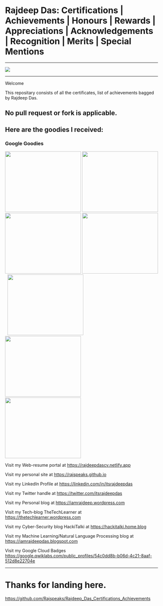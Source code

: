 # Rajdeep Das: Certifications | Achievements | Honours | Rewards | Appreciations | Acknowledgements | Recognition | Merits | Special Mentions

--------------------------------------------------------------------------------------------------------------------------------------------------------------------
<img src="https://github.com/Rajspeaks/Rajdeep_Das_Certifications_Achievements/blob/main/Header-Certification.jpg"> 

-------------------------------------------------------------------------------------------------------------------------------------------------------------------

Welcome

This repositary consists of all the certificates, list of achievements bagged by Rajdeep Das.

No pull request or fork is applicable. 
------------------------------------------------------------------------

<h2> Here are the goodies I received: </h2>

<h3>Google Goodies</h3>


<img src="https://github.com/Rajspeaks/Rajdeep_Das_Certifications_Achievements/blob/main/Google%20Certifications/132203060_1006134366464320_4928897964368663583_n.jpg" height="200" width="250"> <img src="https://github.com/Rajspeaks/Rajdeep_Das_Certifications_Achievements/blob/main/Google%20Certifications/131979959_1006134659797624_8609151351469187757_n.jpg" height="200" width="250"> <img src="https://github.com/Rajspeaks/Rajdeep_Das_Certifications_Achievements/blob/main/Google%20Certifications/138925729_1021094984968258_591106998149185507_n.jpg" height="200" width="250"> <img src="https://github.com/Rajspeaks/Rajdeep_Das_Certifications_Achievements/blob/main/Google%20Certifications/131975097_1006134809797609_324406025711554691_n.jpg" height="200" width="250"> &nbsp; <img src="https://github.com/Rajspeaks/Rajdeep_Das_Certifications_Achievements/blob/main/Google%20Certifications/131940366_1006134733130950_5150161455432761198_n.jpg" height="200" width="250"> &nbsp;<img src="https://github.com/Rajspeaks/Rajdeep_Das_Certifications_Achievements/blob/main/Google%20Certifications/131940366_1006134419797648_738223068297823028_n.jpg" height="200" width="250"> &nbsp;<img src="https://github.com/Rajspeaks/Rajdeep_Das_Certifications_Achievements/blob/main/Google%20Certifications/131895849_1006134466464310_8520566935290158586_n.jpg" height="200" width="250"> 


Visit my Web-resume portal at https://rajdeepdascv.netlify.app 

Visit my personal site at https://rajspeaks.github.io

Visit my LinkedIn Profile at https://linkedin.com/in/itsrajdeepdas

Visit my Twitter handle at https://twitter.com/itsrajdeepdas

Visit my Personal blog at https://iamrajdeep.wordpress.com

Visit my Tech-blog TheTechLearner at https://thetechlearner.wordpress.com

Visit my Cyber-Security blog HackiTalki at https://hackitalki.home.blog

Visit my Machine Learning/Natural Language Processing blog at https://iamrajdeepdas.blogspot.com

Visit my Google Cloud Badges https://google.qwiklabs.com/public_profiles/54c0dd8b-b06d-4c21-8aaf-512d8e22704e

---------------------------------------------------------------------------------------------------------------------------

# Thanks for landing here.

https://github.com/Rajspeaks/Rajdeep_Das_Certifications_Achievements

